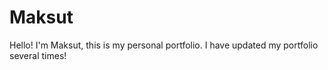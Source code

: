 # Maksut
Hello! I'm Maksut, this is my personal portfolio. I have updated my portfolio several times!
